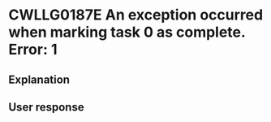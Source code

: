 # CWLLG0187E An exception occurred when marking task 0 as complete.  Error: 1

## Explanation

## User response